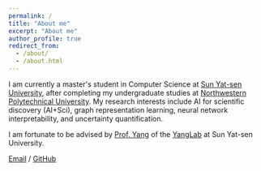```yaml
---
permalink: /
title: "About me"
excerpt: "About me"
author_profile: true
redirect_from: 
  - /about/
  - /about.html
---
```


I am currently a master's student in Computer Science at [Sun Yat-sen University](https://www.sysu.edu.cn/), after completing my undergraduate studies at [Northwestern Polytechnical University](https://www.nwpu.edu.cn/). My research interests include AI for scientific discovery (AI+Sci), graph representation learning, neural network interpretability, and uncertainty quantification.

I am fortunate to be advised by [Prof. Yang](http://biomed.nscc-gz.cn/sail/research) of the [YangLab](http://biomed.nscc-gz.cn/sail/research) at Sun Yat-sen University.

[Email](mailto:xudh6@sysu2.mail.edu.cn) / [GitHub](https://github.com/sodaball)
